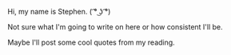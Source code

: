 Hi, my name is Stephen. ( ͡° ͜ʖ ͡°)

Not sure what I'm going to write on here or how consistent I'll be.

Maybe I'll post some cool quotes from my reading.